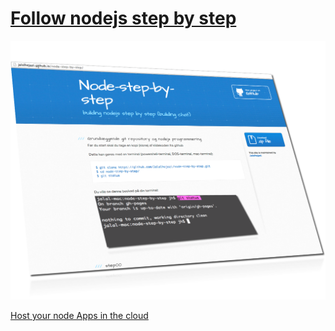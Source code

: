 
[Follow nodejs step by step](http://jalalhejazi.github.io/node-step-by-step/)
=================

<a href="http://jalalhejazi.github.io/node-step-by-step/">
    <img src="images/index.png" /> 
</a>

<a href="deployment.md">Host your node Apps in the cloud</a>